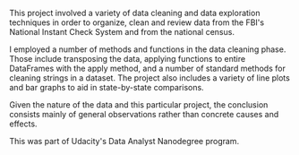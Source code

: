 This project involved a variety of data cleaning and data exploration
techniques in order to organize, clean and review data from the
FBI's National Instant Check System and from the national census.

I employed a number of methods and functions in the data cleaning
phase.  Those include transposing the data, applying functions to
entire DataFrames with the apply method, and a number of standard methods
for cleaning strings in a dataset.  The project also includes a variety
of line plots and bar graphs to aid in state-by-state comparisons.

Given the nature of the data and this particular project, the
conclusion consists mainly of general observations rather than
concrete causes and effects.

This was part of Udacity's Data Analyst Nanodegree program.
